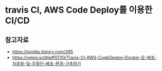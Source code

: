 # travis CI, AWS Code Deploy를 이용한 CI/CD

## 참고자료
- https://jojoldu.tistory.com/265
- https://velog.io/@jeff0720/Travis-CI-AWS-CodeDeploy-Docker-로-배포-자동화-및-무중단-배포-환경-구축하기
